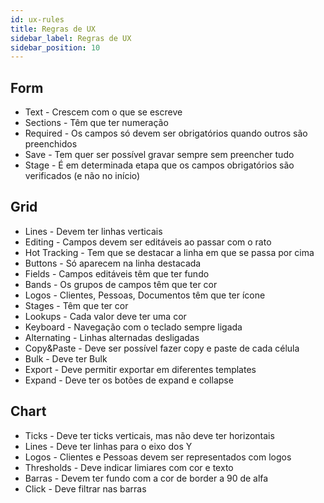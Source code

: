 ```yaml
---
id: ux-rules
title: Regras de UX
sidebar_label: Regras de UX
sidebar_position: 10
---
```


## Form

- Text - Crescem com o que se escreve
- Sections - Têm que ter numeração
- Required - Os campos só devem ser obrigatórios quando outros são preenchidos
- Save - Tem quer ser possível gravar sempre sem preencher tudo
- Stage - É em determinada etapa que os campos obrigatórios são verificados (e não no início)

<!-- 
<figure>

![img-box-shadow](/img/design/design-notifications-device.png)
<figcaption>Mobile notifications</figcaption>
</figure> -->

## Grid

- Lines - Devem ter linhas verticais
- Editing - Campos devem ser editáveis ao passar com o rato
- Hot Tracking - Tem que se destacar a linha em que se passa por cima
- Buttons - Só aparecem na linha destacada
- Fields - Campos editáveis têm que ter fundo
- Bands - Os grupos de campos têm que ter cor
- Logos - Clientes, Pessoas, Documentos têm que ter ícone
- Stages - Têm que ter cor
- Lookups - Cada valor deve ter uma cor
- Keyboard - Navegação com o teclado sempre ligada
- Alternating - Linhas alternadas desligadas
- Copy&Paste - Deve ser possível fazer copy e paste de cada célula
- Bulk - Deve ter Bulk
- Export - Deve permitir exportar em diferentes templates
- Expand - Deve ter os botões de expand e collapse

<!-- 
<figure>

![img-box-shadow](/img/design/design-notifications-device.png)
<figcaption>Mobile notifications</figcaption>
</figure> -->

## Chart

- Ticks - Deve ter ticks verticais, mas não deve ter horizontais
- Lines - Deve ter linhas para o eixo dos Y
- Logos - Clientes e Pessoas devem ser representados com logos
- Thresholds - Deve indicar limiares com cor e texto
- Barras - Devem ter fundo com a cor de border a 90 de alfa
- Click - Deve filtrar nas barras

<!-- 
<figure>

![img-box-shadow](/img/design/design-notifications-device.png)
<figcaption>Mobile notifications</figcaption>
</figure> -->


